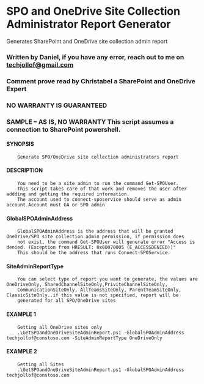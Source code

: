 # SPO and OneDrive Site Collection Administrator Report Generator
Generates SharePoint and OneDrive site collection admin report


### Written by Daniel, if you have any error, reach out to me on techjollof@gmail.com
### Comment prove read by Christabel a SharePoint and OneDrive Expert
### NO WARRANTY IS GUARANTEED
### SAMPLE – AS IS, NO WARRANTY This script assumes a connection to SharePoint powershell.



#### SYNOPSIS
        Generate SPO/OneDrive site collection administrators report
        
 
#### DESCRIPTION
        You need to be a site admin to run the command Get-SPOUser.
        This script takes care of that work and removes the user after addding and getting the required information.
        The account used to connect-sposervice should serve as admin account.Account must GA or SPO admin
    
#### GlobalSPOAdminAddress
        GlobalSPOAdminAddress is the address that will be granted OneDrive/SPO site collection admin permission, if permission does 
        not exist, the command Get-SPOUser will generate error "Access is denied. (Exception from HRESULT: 0x80070005 (E_ACCESSDENIED))" 
        This should be the address that runs Connect-SPOService.

#### SiteAdminReportType
        You can select type of report you want to generate, the values are OneDriveOnly, SharedChannelSiteOnly,PriviteChannelSiteOnly, 
        CommunicationSiteOnly, AllTeamsSiteOnly, ParentTeamSiteOnly, ClassicSiteOnly..if this value is not specified, report will be
        generated for all SPO/OneDrive sites

#### EXAMPLE 1
        Getting all OneDrive sites only
        .\GetSPOandOneDriveSiteAdminReport.ps1 -GlobalSPOAdminAddress techjollof@constoso.com -SiteAdminReportType OneDriveOnly

 
#### EXAMPLE 2
        Getting all Sites
        .\GetSPOandOneDriveSiteAdminReport.ps1 -GlobalSPOAdminAddress techjollof@constoso.com
    
